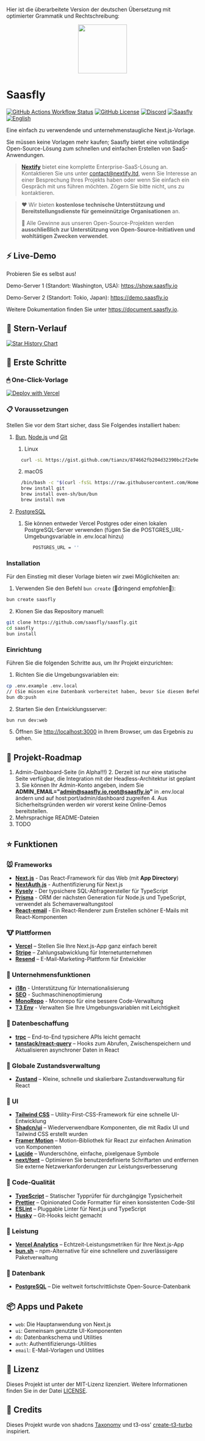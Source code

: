 Hier ist die überarbeitete Version der deutschen Übersetzung mit optimierter Grammatik und Rechtschreibung:

<div align="center" width="100%">
    <img src="./logop.svg" width="128" alt="" />
</div>

# Saasfly </br>

[![GitHub Actions Workflow Status][check-workflow-badge]][check-workflow-badge-link] [![GitHub License][github-license-badge]][github-license-badge-link]  [![Discord][discord-badge]][discord-badge-link] [![Saasfly][made-by-nextify-badge]][made-by-nextify-badge-link]
[![English](https://img.shields.io/badge/-English-grey.svg)](README.md)

Eine einfach zu verwendende und unternehmenstaugliche Next.js-Vorlage.

Sie müssen keine Vorlagen mehr kaufen; Saasfly bietet eine vollständige Open-Source-Lösung zum schnellen und einfachen Erstellen von SaaS-Anwendungen.

> **[Nextify](https://nextify.ltd)** bietet eine komplette Enterprise-SaaS-Lösung an. Kontaktieren Sie uns unter [contact@nextify.ltd](mailto:contact@nextify.ltd), wenn Sie Interesse an einer Besprechung Ihres Projekts haben oder wenn Sie einfach ein Gespräch mit uns führen möchten. Zögern Sie bitte nicht, uns zu kontaktieren.

> ❤️ Wir bieten **kostenlose technische Unterstützung und Bereitstellungsdienste für gemeinnützige Organisationen** an.
>
> 🙌 Alle Gewinne aus unseren Open-Source-Projekten werden **ausschließlich zur Unterstützung von Open-Source-Initiativen und wohltätigen Zwecken verwendet**.

## ⚡ Live-Demo

Probieren Sie es selbst aus!

Demo-Server 1 (Standort: Washington, USA): <https://show.saasfly.io>

Demo-Server 2 (Standort: Tokio, Japan): <https://demo.saasfly.io>

Weitere Dokumentation finden Sie unter <https://document.saasfly.io>.

## 🌟 Stern-Verlauf

[![Star History Chart](https://api.star-history.com/svg?repos=saasfly/saasfly&type=Timeline)](https://star-history.com/#saasfly/saasfly&Timeline)

## 🚀 Erste Schritte

### 🖱 One-Click-Vorlage

[![Deploy with Vercel](https://vercel.com/button)](https://vercel.com/new/clone?repository-url=https%3A%2F%2Fgithub.com%2Fsaasfly%2Fsaasfly&env=NEXT_PUBLIC_APP_URL,NEXTAUTH_URL,NEXTAUTH_SECRET,STRIPE_API_KEY,STRIPE_WEBHOOK_SECRET,POSTGRES_URL,GITHUB_CLIENT_ID,GITHUB_CLIENT_SECRET,RESEND_API_KEY,RESEND_FROM&install-command=bun%20install&build-command=bun%20run%20build&root-directory=apps%2Fnextjs)

### 📋 Voraussetzungen

Stellen Sie vor dem Start sicher, dass Sie Folgendes installiert haben:

1. [Bun](https://bun.sh/), [Node.js](https://nodejs.org/) und [Git](https://git-scm.com/)

   1. Linux

    ```bash
      curl -sL https://gist.github.com/tianzx/874662fb204d32390bc2f2e9e4d2df0a/raw -o ~/downloaded_script.sh && chmod +x ~/downloaded_script.sh && source ~/downloaded_script.sh
    ```

   2. macOS

    ```bash
      /bin/bash -c "$(curl -fsSL https://raw.githubusercontent.com/Homebrew/install/HEAD/install.sh)"
      brew install git
      brew install oven-sh/bun/bun
      brew install nvm
    ```

2. [PostgreSQL](https://www.postgresql.org/)
   1. Sie können entweder Vercel Postgres oder einen lokalen PostgreSQL-Server verwenden (fügen Sie die POSTGRES_URL-Umgebungsvariable in .env.local hinzu)
      ```bash
         POSTGRES_URL = ''
      ```

### Installation

Für den Einstieg mit dieser Vorlage bieten wir zwei Möglichkeiten an:

1. Verwenden Sie den Befehl `bun create` (🌟dringend empfohlen🌟):

```bash
bun create saasfly 
```

2. Klonen Sie das Repository manuell:

```bash
git clone https://github.com/saasfly/saasfly.git
cd saasfly
bun install
```

### Einrichtung

Führen Sie die folgenden Schritte aus, um Ihr Projekt einzurichten:

1. Richten Sie die Umgebungsvariablen ein:

```bash
cp .env.example .env.local
// (Sie müssen eine Datenbank vorbereitet haben, bevor Sie diesen Befehl ausführen)
bun db:push
```

2. Starten Sie den Entwicklungsserver:

```bash
bun run dev:web
```

5. Öffnen Sie [http://localhost:3000](http://localhost:3000) in Ihrem Browser, um das Ergebnis zu sehen.

## 🥺 Projekt-Roadmap

1. Admin-Dashboard-Seite (in Alpha!!!)
   2. Derzeit ist nur eine statische Seite verfügbar, die Integration mit der Headless-Architektur ist geplant
   3. Sie können Ihr Admin-Konto angeben, indem Sie **ADMIN_EMAIL="admin@saasfly.io,root@saasfly.io"** in .env.local ändern und auf host:port/admin/dashboard zugreifen
   4. Aus Sicherheitsgründen werden wir vorerst keine Online-Demos bereitstellen.
2. Mehrsprachige README-Dateien
3. TODO

## ⭐ Funktionen

### 🐭 Frameworks

- **[Next.js](https://nextjs.org/)** - Das React-Framework für das Web (mit **App Directory**)
- **[NextAuth.js](https://next-auth.js.org/)** - Authentifizierung für Next.js
- **[Kysely](https://kysely.dev/)** - Der typsichere SQL-Abfrageersteller für TypeScript
- **[Prisma](https://www.prisma.io/)** - ORM der nächsten Generation für Node.js und TypeScript, verwendet als Schemaverwaltungstool
- **[React-email](https://react.email/)** - Ein React-Renderer zum Erstellen schöner E-Mails mit React-Komponenten

### 🐮 Plattformen

- **[Vercel](https://vercel.com/)** – Stellen Sie Ihre Next.js-App ganz einfach bereit
- **[Stripe](https://stripe.com/)** – Zahlungsabwicklung für Internetunternehmen
- **[Resend](https://resend.com/)** – E-Mail-Marketing-Plattform für Entwickler

### 🐯 Unternehmensfunktionen

- **[i18n](https://nextjs.org/docs/app/building-your-application/routing/internationalization)** - Unterstützung für Internationalisierung
- **[SEO](https://nextjs.org/docs/app/building-your-application/optimizing/metadata)** - Suchmaschinenoptimierung
- **[MonoRepo](https://turbo.build/)** - Monorepo für eine bessere Code-Verwaltung
- **[T3 Env](https://env.t3.gg/)** - Verwalten Sie Ihre Umgebungsvariablen mit Leichtigkeit

### 🐰 Datenbeschaffung

- **[trpc](https://trpc.io/)** – End-to-End typsichere APIs leicht gemacht
- **[tanstack/react-query](https://react-query.tanstack.com/)** – Hooks zum Abrufen, Zwischenspeichern und Aktualisieren asynchroner Daten in React

### 🐲 Globale Zustandsverwaltung

- **[Zustand](https://zustand.surge.sh/)** – Kleine, schnelle und skalierbare Zustandsverwaltung für React

### 🐒 UI

- **[Tailwind CSS](https://tailwindcss.com/)** – Utility-First-CSS-Framework für eine schnelle UI-Entwicklung
- **[Shadcn/ui](https://ui.shadcn.com/)** – Wiederverwendbare Komponenten, die mit Radix UI und Tailwind CSS erstellt wurden
- **[Framer Motion](https://framer.com/motion)** – Motion-Bibliothek für React zur einfachen Animation von Komponenten
- **[Lucide](https://lucide.dev/)** – Wunderschöne, einfache, pixelgenaue Symbole
- **[next/font](https://nextjs.org/docs/basic-features/font-optimization)** – Optimieren Sie benutzerdefinierte Schriftarten und entfernen Sie externe Netzwerkanforderungen zur Leistungsverbesserung

### 🐴 Code-Qualität

- **[TypeScript](https://www.typescriptlang.org/)** – Statischer Typprüfer für durchgängige Typsicherheit
- **[Prettier](https://prettier.io/)** – Opinionated Code Formatter für einen konsistenten Code-Stil
- **[ESLint](https://eslint.org/)** – Pluggable Linter für Next.js und TypeScript
- **[Husky](https://typicode.github.io/husky)** – Git-Hooks leicht gemacht

### 🐑 Leistung

- **[Vercel Analytics](https://vercel.com/analytics)** – Echtzeit-Leistungsmetriken für Ihre Next.js-App
- **[bun.sh](https://bun.sh/)** – npm-Alternative für eine schnellere und zuverlässigere Paketverwaltung

### 🐘 Datenbank

- **[PostgreSQL](https://www.postgresql.org/)** – Die weltweit fortschrittlichste Open-Source-Datenbank

## 📦 Apps und Pakete

- `web`: Die Hauptanwendung von Next.js
- `ui`: Gemeinsam genutzte UI-Komponenten
- `db`: Datenbankschema und Utilities
- `auth`: Authentifizierungs-Utilities
- `email`: E-Mail-Vorlagen und Utilities

## 📜 Lizenz

Dieses Projekt ist unter der MIT-Lizenz lizenziert. Weitere Informationen finden Sie in der Datei [LICENSE](./LICENSE).

## 🙏 Credits

Dieses Projekt wurde von shadcns [Taxonomy](https://github.com/shadcn-ui/taxonomy) und t3-oss' [create-t3-turbo](https://github.com/t3-oss/create-t3-turbo) inspiriert.

<!-- Badges and links -->

[check-workflow-badge]: https://img.shields.io/github/actions/workflow/status/saasfly/saasfly/ci.yml?label=ci
[github-license-badge]: https://img.shields.io/badge/License-MIT-green.svg
[discord-badge]: https://img.shields.io/discord/1204690198382911488?color=7b8dcd&link=https%3A%2F%2Fsaasfly.io%2Fdiscord
[made-by-nextify-badge]: https://img.shields.io/badge/made_by-nextify-blue?color=FF782B&link=https://nextify.ltd/

[check-workflow-badge-link]: https://github.com/saasfly/saasfly/actions/workflows/check.yml
[github-license-badge-link]: https://github.com/saasfly/saasfly/blob/main/LICENSE
[discord-badge-link]: https://discord.gg/8SwSX43wnD
[made-by-nextify-badge-link]: https://nextify.ltd